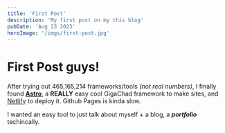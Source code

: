 ```yaml
---
title: 'First Post'
description: 'My first post on my this blog'
pubDate: 'Aug 23 2023'
heroImage: '/imgs/first-post.jpg'
---
```


# First Post guys!

After trying out 465,165,214 frameworks/tools *(not real numbers)*, I finally found 
[**__Astro__**](https://astro.build/), a **REALLY** easy cool GigaChad framework to make
sites, and [Netlify](https://netlify.com/) to deploy it. Github Pages is kinda slow.

I wanted an easy tool to just talk about myself + a blog, a ***portfolio*** techincally.